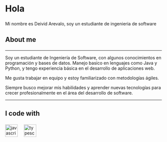 <h1 align="left">Hola </h1>

###

<p align="left">Mi nombre es Deivid Arevalo, soy un estudiante de ingenieria de software</p>

###

<h2 align="left">About me</h2>

###

---

Soy un estudiante de Ingeniería de Software, con algunos conocimientos en programación y bases de datos. Manejo basico en lenguajes como Java y Python, y tengo experiencia básica en el desarrollo de aplicaciones web.  

Me gusta trabajar en equipo y estoy familiarizado con metodologías ágiles.  

Siempre busco mejorar mis habilidades y aprender nuevas tecnologías para crecer profesionalmente en el área del desarrollo de software.

---
</p>

###

<h2 align="left">I code with</h2>

###

<div align="left">
  <img src="https://cdn.jsdelivr.net/gh/devicons/devicon/icons/javascript/javascript-original.svg" height="40" alt="javascript logo"  />
  <img width="12" />
  <img src="https://cdn.jsdelivr.net/gh/devicons/devicon/icons/typescript/typescript-original.svg" height="40" alt="typescript logo"  />

  
</div>

###
